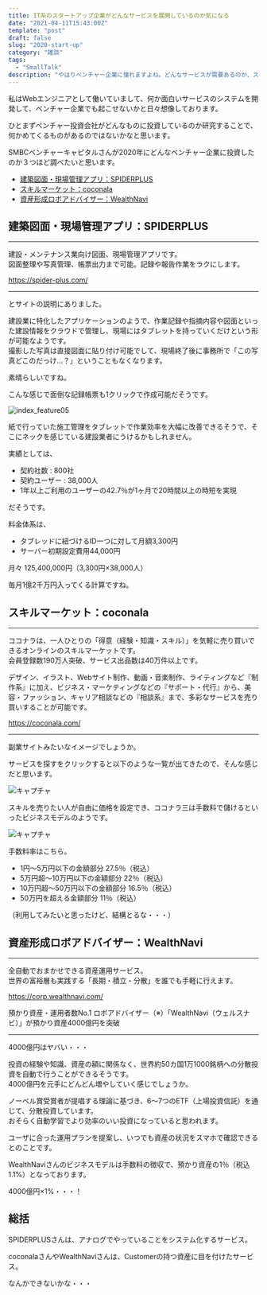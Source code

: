 ```yaml
---
title: IT系のスタートアップ企業がどんなサービスを展開しているのか気になる
date: "2021-04-11T15:43:00Z"
template: "post"
draft: false
slug: "2020-start-up"
category: "雑談"
tags:
  - "SmallTalk"
description: "やはりベンチャー企業に憧れますよね。どんなサービスが需要あるのか、スタートアップ企業のサービス内容を調べることで、把握できないかなと思って調べてみたいと思います。"
---
```


私はWebエンジニアとして働いていまして、何か面白いサービスのシステムを開発して、ベンチャー企業でも起こせないかと日々想像しております。

ひとまずベンチャー投資会社がどんなものに投資しているのか研究することで、何かめてくるものがあるのではないかなと思います。

SMBCベンチャーキャピタルさんが2020年にどんなベンチャー企業に投資したのか３つほど調べたいと思います。

- [建築図面・現場管理アプリ：SPIDERPLUS](#建築図面・現場管理アプリ：spiderplus)
- [スキルマーケット：coconala](#スキルマーケット：coconala)
- [資産形成ロボアドバイザー：WealthNavi](#資産形成ロボアドバイザー：wealthnavi)

## 建築図面・現場管理アプリ：SPIDERPLUS

---

建設・メンテナンス業向け図面、現場管理アプリです。  
図面整理や写真管理、帳票出力まで可能。記録や報告作業をラクにします。

https://spider-plus.com/

---

とサイトの説明にありました。

建設業に特化したアプリケーションのようで、作業記録や指摘内容や図面といった建設情報をクラウドで管理し、現場にはタブレットを持っていくだけという形が可能なようです。  
撮影した写真は直接図面に貼り付け可能でして、現場終了後に事務所で「この写真どこのだっけ…？」ということもなくなります。

素晴らしいですね。

こんな感じで面倒な記録帳票も1クリックで作成可能だそうです。

![index_feature05](https://user-images.githubusercontent.com/67815204/114306761-db41ae80-9b17-11eb-88db-3014942be195.png)

紙で行っていた施工管理をタブレットで作業効率を大幅に改善できるそうで、そこにネックを感じている建設業者にうけるかもしれません。

実績としては、

- 契約社数 : 800社
- 契約ユーザー : 38,000人
- 1年以上ご利用のユーザーの42.7％が1ヶ月で20時間以上の時短を実現

だそうです。

料金体系は、

- タブレッドに紐づけるID一つに対して月額3,300円
- サーバー初期設定費用44,000円

月々 125,400,000円（3,300円×38,000人）

毎月1億2千万円入ってくる計算ですね。

## スキルマーケット：coconala

---

ココナラは、一人ひとりの「得意（経験・知識・スキル）」を気軽に売り買いできるオンラインのスキルマーケットです。  
会員登録数190万人突破、サービス出品数は40万件以上です。 

デザイン、イラスト、Webサイト制作、動画・音楽制作、ライティングなど『制作系』に加え、ビジネス・マーケティングなどの『サポート・代行』から、美容・ファッション、キャリア相談などの『相談系』まで、多彩なサービスを売り買いすることが可能です。

https://coconala.com/

---

副業サイトみたいなイメージでしょうか。


サービスを探すをクリックすると以下のような一覧が出てきたので、そんな感じだと思います。

![キャプチャ](https://user-images.githubusercontent.com/67815204/114307300-f1e90500-9b19-11eb-8322-212093c4472b.JPG)

スキルを売りたい人が自由に価格を設定でき、ココナラ三は手数料で儲けるといったビジネスモデルのようです。

![キャプチャ](https://user-images.githubusercontent.com/67815204/114307389-5ad07d00-9b1a-11eb-919c-9c9f2bf5cfba.JPG)

手数料率はこちら。

- 1円〜5万円以下の金額部分	27.5％（税込）
- 5万円超〜10万円以下の金額部分	22％（税込）
- 10万円超〜50万円以下の金額部分	16.5％（税込）
- 50万円を超える金額部分	11％（税込）

（利用してみたいと思ったけど、結構とるな・・・）

## 資産形成ロボアドバイザー：WealthNavi

---

全自動でおまかせできる資産運用サービス。  
世界の富裕層も実践する「長期・積立・分散」を誰でも手軽に行えます。

https://corp.wealthnavi.com/

預かり資産・運用者数No.1 ロボアドバイザー（※）「WealthNavi（ウェルスナビ）」が預かり資産4000億円を突破

---

4000億円はヤバい・・・

投資の経験や知識、資産の額に関係なく、世界約50カ国1万1000銘柄への分散投資を自動で行うことができるそうです。  
4000億円を元手にどんどん増やしていく感じでしょうか。

ノーベル賞受賞者が提唱する理論に基づき、6～7つのETF（上場投資信託）を通じて、分散投資しています。  
おそらく自動学習でより効率のいい投資になっていると思われます。

ユーザに合った運用プランを提案し、いつでも資産の状況をスマホで確認できるとのことです。

WealthNaviさんのビジネスモデルは手数料の徴収で、預かり資産の1％（税込1.1%）となっております。

4000億円×1%・・・！

## 総括

SPIDERPLUSさんは、アナログでやっていることをシステム化するサービス。

coconalaさんやWealthNaviさんは、Customerの持つ資産に目を付けたサービス。

なんかできないかな・・・
